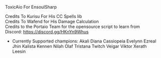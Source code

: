 ToxicAio For EnsoulSharp

Credits To Kurisu For His CC Spells lib  
Credits To Wafend for His Damage Calculation  
Credits to the Portaio Team for the opensource script to learn from  
Discord: https://discord.gg/HKnYn9Whus

* Currently Supported champions: Akali Diana Cassiopeia Evelynn Ezreal Jhin Kalista Kennen Nilah Olaf Tristana Twitch Veigar Viktor Xerath Leesin
